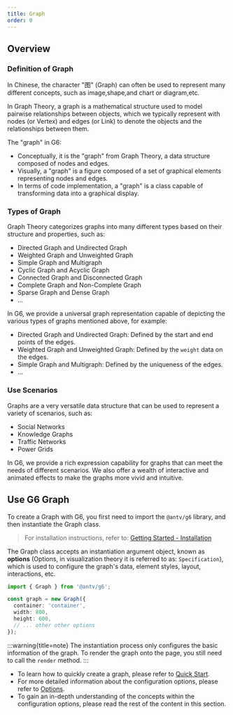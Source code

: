 ```yaml
---
title: Graph
order: 0
---
```


## Overview

### Definition of Graph

In Chinese, the character "图" (Graph) can often be used to represent many different concepts, such as image,shape,and chart or diagram,etc.

In Graph Theory, a graph is a mathematical structure used to model pairwise relationships between objects, which we typically represent with nodes (or Vertex) and edges (or Link) to denote the objects and the relationships between them.

The "graph" in G6:

- Conceptually, it is the "graph" from Graph Theory, a data structure composed of nodes and edges.
- Visually, a "graph" is a figure composed of a set of graphical elements representing nodes and edges.
- In terms of code implementation, a "graph" is a class capable of transforming data into a graphical display.

### Types of Graph

Graph Theory categorizes graphs into many different types based on their structure and properties, such as:

- Directed Graph and Undirected Graph
- Weighted Graph and Unweighted Graph
- Simple Graph and Multigraph
- Cyclic Graph and Acyclic Graph
- Connected Graph and Disconnected Graph
- Complete Graph and Non-Complete Graph
- Sparse Graph and Dense Graph
- ...

In G6, we provide a universal graph representation capable of depicting the various types of graphs mentioned above, for example:

- Directed Graph and Undirected Graph: Defined by the start and end points of the edges.
- Weighted Graph and Unweighted Graph: Defined by the `weight` data on the edges.
- Simple Graph and Multigraph: Defined by the uniqueness of the edges.
- ...

### Use Scenarios

Graphs are a very versatile data structure that can be used to represent a variety of scenarios, such as:

- Social Networks
- Knowledge Graphs
- Traffic Networks
- Power Grids

In G6, we provide a rich expression capability for graphs that can meet the needs of different scenarios. We also offer a wealth of interactive and animated effects to make the graphs more vivid and intuitive.

## Use G6 Graph

To create a Graph with G6, you first need to import the `@antv/g6` library, and then instantiate the Graph class.

> For installation instructions, refer to: [Getting Started - Installation](/en/manual/getting-started/installation)

The Graph class accepts an instantiation argument object, known as **options** (Options, in visualization theory it is referred to as: `Specification`), which is used to configure the graph's data, element styles, layout, interactions, etc.

```typescript
import { Graph } from '@antv/g6';

const graph = new Graph({
  container: 'container',
  width: 800,
  height: 600,
  // ... other other options
});
```

:::warning{title=note}
The instantiation process only configures the basic information of the graph. To render the graph onto the page, you still need to call the `render` method.
:::

- To learn how to quickly create a graph, please refer to [Quick Start](/en/manual/getting-started/quick-start).
- For more detailed information about the configuration options, please refer to [Options](/en/manual/graph/option).
- To gain an in-depth understanding of the concepts within the configuration options, please read the rest of the content in this section.
